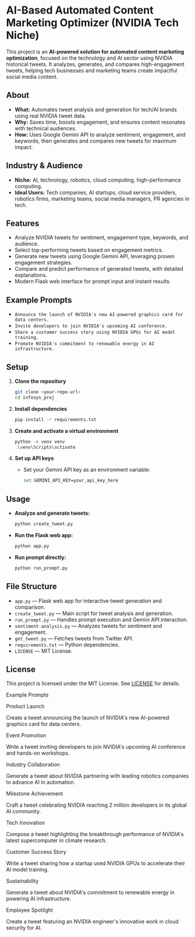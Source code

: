 # AI-Based Automated Content Marketing Optimizer (NVIDIA Tech Niche)

This project is an **AI-powered solution for automated content marketing optimization**, focused on the technology and AI sector using NVIDIA historical tweets. It analyzes, generates, and compares high-engagement tweets, helping tech businesses and marketing teams create impactful social media content.

## About

- **What:** Automates tweet analysis and generation for tech/AI brands using real NVIDIA tweet data.
- **Why:** Saves time, boosts engagement, and ensures content resonates with technical audiences.
- **How:** Uses Google Gemini API to analyze sentiment, engagement, and keywords, then generates and compares new tweets for maximum impact.

## Industry & Audience

- **Niche:** AI, technology, robotics, cloud computing, high-performance computing.
- **Ideal Users:** Tech companies, AI startups, cloud service providers, robotics firms, marketing teams, social media managers, PR agencies in tech.

## Features

- Analyze NVIDIA tweets for sentiment, engagement type, keywords, and audience.
- Select top-performing tweets based on engagement metrics.
- Generate new tweets using Google Gemini API, leveraging proven engagement strategies.
- Compare and predict performance of generated tweets, with detailed explanations.
- Modern Flask web interface for prompt input and instant results.

## Example Prompts

- `Announce the launch of NVIDIA's new AI-powered graphics card for data centers.`
- `Invite developers to join NVIDIA's upcoming AI conference.`
- `Share a customer success story using NVIDIA GPUs for AI model training.`
- `Promote NVIDIA's commitment to renewable energy in AI infrastructure.`

## Setup

1. **Clone the repository**
   ```sh
   git clone <your-repo-url>
   cd infosys_proj
   ```

2. **Install dependencies**
   ```sh
   pip install -r requirements.txt
   ```

3. **Create and activate a virtual environment**
   ```sh
   python -m venv venv
   .\venv\Scripts\activate
   ```

4. **Set up API keys**
   - Set your Gemini API key as an environment variable:
     ```sh
     set GEMINI_API_KEY=your_api_key_here
     ```

## Usage

- **Analyze and generate tweets:**
  ```sh
  python create_tweet.py
  ```

- **Run the Flask web app:**
  ```sh
  python app.py
  ```

- **Run prompt directly:**
  ```sh
  python run_prompt.py
  ```

## File Structure

- `app.py` — Flask web app for interactive tweet generation and comparison.
- `create_tweet.py` — Main script for tweet analysis and generation.
- `run_prompt.py` — Handles prompt execution and Gemini API interaction.
- `sentiment-analysis.py` — Analyzes tweets for sentiment and engagement.
- `get_tweet.py` — Fetches tweets from Twitter API.
- `requirements.txt` — Python dependencies.
- `LICENSE` — MIT License.

## License

This project is licensed under the MIT License. See [LICENSE](LICENSE) for details.

Example Prompts

Product Launch

Create a tweet announcing the launch of NVIDIA's new AI-powered graphics card for data centers.


Event Promotion

Write a tweet inviting developers to join NVIDIA's upcoming AI conference and hands-on workshops.


Industry Collaboration

Generate a tweet about NVIDIA partnering with leading robotics companies to advance AI in automation.


Milestone Achievement

Craft a tweet celebrating NVIDIA reaching 2 million developers in its global AI community.


Tech Innovation

Compose a tweet highlighting the breakthrough performance of NVIDIA's latest supercomputer in climate research.


Customer Success Story

Write a tweet sharing how a startup used NVIDIA GPUs to accelerate their AI model training.


Sustainability

Generate a tweet about NVIDIA's commitment to renewable energy in powering AI infrastructure.


Employee Spotlight

Create a tweet featuring an NVIDIA engineer's innovative work in cloud security for AI.

